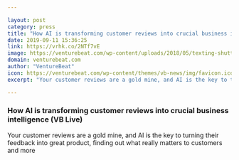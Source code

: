 ```yaml
---

layout: post
category: press
title: "How AI is transforming customer reviews into crucial business intelligence (VB Live)"
date: 2019-09-11 15:36:25
link: https://vrhk.co/2NTf7vE
image: https://venturebeat.com/wp-content/uploads/2018/05/texting-shutterstock_674888272.jpg?w=1200&strip=all
domain: venturebeat.com
author: "VentureBeat"
icon: https://venturebeat.com/wp-content/themes/vb-news/img/favicon.ico
excerpt: "Your customer reviews are a gold mine, and AI is the key to turning their feedback into great product, finding out what really matters to customers and more"

---
```


### How AI is transforming customer reviews into crucial business intelligence (VB Live)

Your customer reviews are a gold mine, and AI is the key to turning their feedback into great product, finding out what really matters to customers and more